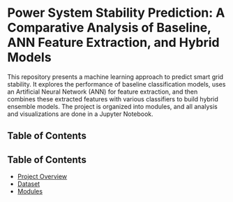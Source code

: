 # Power System Stability Prediction: A Comparative Analysis of Baseline, ANN Feature Extraction, and Hybrid Models
This repository presents a machine learning approach to predict smart grid stability. It explores the performance of baseline classification models, uses an Artificial Neural Network (ANN) for feature extraction, and then combines these extracted features with various classifiers to build hybrid ensemble models. The project is organized into modules, and all analysis and visualizations are done in a Jupyter Notebook.


## Table of Contents
## Table of Contents
- [Project Overview](#ProjectOverview)
- [Dataset](#stability_dataset.csv)
- [Modules](#)
